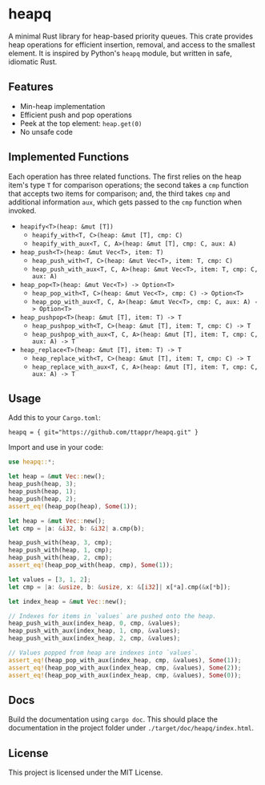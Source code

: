 # heapq

A minimal Rust library for heap-based priority queues. This crate provides
heap operations for efficient insertion, removal, and access to the smallest
element. It is inspired by Python's `heapq` module, but written
in safe, idiomatic Rust.

## Features

- Min-heap implementation
- Efficient push and pop operations
- Peek at the top element: `heap.get(0)`
- No unsafe code

## Implemented Functions
Each operation has three related functions. The first relies on the heap
item's type `T` for comparison operations; the second takes a `cmp` function
that accepts two items for comparison; and, the third takes `cmp` and additional
information `aux`, which gets passed to the `cmp` function when invoked.

- `heapify<T>(heap: &mut [T])`
    - `heapify_with<T, C>(heap: &mut [T], cmp: C)`
    - `heapify_with_aux<T, C, A>(heap: &mut [T], cmp: C, aux: A)`
- `heap_push<T>(heap: &mut Vec<T>, item: T)`
    - `heap_push_with<T, C>(heap: &mut Vec<T>, item: T, cmp: C)`
    - `heap_push_with_aux<T, C, A>(heap: &mut Vec<T>, item: T, cmp: C, aux: A)`
- `heap_pop<T>(heap: &mut Vec<T>) -> Option<T>`
    - `heap_pop_with<T, C>(heap: &mut Vec<T>, cmp: C) -> Option<T>`
    - `heap_pop_with_aux<T, C, A>(heap: &mut Vec<T>, cmp: C, aux: A) -> Option<T>`
- `heap_pushpop<T>(heap: &mut [T], item: T) -> T`
    - `heap_pushpop_with<T, C>(heap: &mut [T], item: T, cmp: C) -> T`
    - `heap_pushpop_with_aux<T, C, A>(heap: &mut [T], item: T, cmp: C, aux: A) -> T`
- `heap_replace<T>(heap: &mut [T], item: T) -> T`
    - `heap_replace_with<T, C>(heap: &mut [T], item: T, cmp: C) -> T`
    - `heap_replace_with_aux<T, C, A>(heap: &mut [T], item: T, cmp: C, aux: A) -> T`


## Usage

Add this to your `Cargo.toml`:

```
heapq = { git="https://github.com/ttappr/heapq.git" }
```

Import and use in your code:

```rust
use heapq::*;

let heap = &mut Vec::new();
heap_push(heap, 3);
heap_push(heap, 1);
heap_push(heap, 2);
assert_eq!(heap_pop(heap), Some(1));

let heap = &mut Vec::new();
let cmp = |a: &i32, b: &i32| a.cmp(b);

heap_push_with(heap, 3, cmp);
heap_push_with(heap, 1, cmp);
heap_push_with(heap, 2, cmp);
assert_eq!(heap_pop_with(heap, cmp), Some(1));

let values = [3, 1, 2];
let cmp = |a: &usize, b: &usize, x: &[i32]| x[*a].cmp(&x[*b]);

let index_heap = &mut Vec::new();

// Indexes for items in `values` are pushed onto the heap.
heap_push_with_aux(index_heap, 0, cmp, &values);
heap_push_with_aux(index_heap, 1, cmp, &values);
heap_push_with_aux(index_heap, 2, cmp, &values);

// Values popped from heap are indexes into `values`.
assert_eq!(heap_pop_with_aux(index_heap, cmp, &values), Some(1));
assert_eq!(heap_pop_with_aux(index_heap, cmp, &values), Some(2));
assert_eq!(heap_pop_with_aux(index_heap, cmp, &values), Some(0));
```

## Docs
Build the documentation using `cargo doc`. This should place the documentation
in the project folder under `./target/doc/heapq/index.html`.

## License

This project is licensed under the MIT License.

